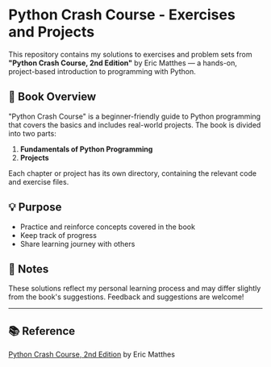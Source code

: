 # Python Crash Course - Exercises and Projects

This repository contains my solutions to exercises and problem sets from **"Python Crash Course, 2nd Edition"** by Eric Matthes — a hands-on, project-based introduction to programming with Python.

## 📖 Book Overview

"Python Crash Course" is a beginner-friendly guide to Python programming that covers the basics and includes real-world projects. The book is divided into two parts:
1. **Fundamentals of Python Programming**
2. **Projects** 

Each chapter or project has its own directory, containing the relevant code and exercise files.

## 💡 Purpose

- Practice and reinforce concepts covered in the book
- Keep track of progress
- Share learning journey with others

## 📝 Notes

These solutions reflect my personal learning process and may differ slightly from the book's suggestions. Feedback and suggestions are welcome!

---

## 📚 Reference

[Python Crash Course, 2nd Edition](https://nostarch.com/pythoncrashcourse2e) by Eric Matthes

